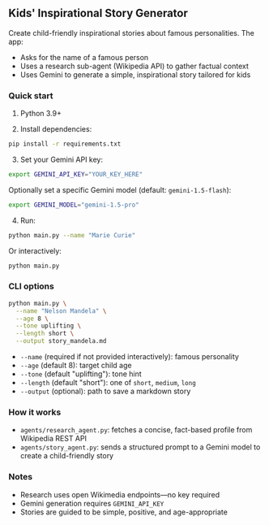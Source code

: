 ## Kids' Inspirational Story Generator

Create child-friendly inspirational stories about famous personalities. The app:
- Asks for the name of a famous person
- Uses a research sub-agent (Wikipedia API) to gather factual context
- Uses Gemini to generate a simple, inspirational story tailored for kids

### Quick start

1) Python 3.9+

2) Install dependencies:

```bash
pip install -r requirements.txt
```

3) Set your Gemini API key:

```bash
export GEMINI_API_KEY="YOUR_KEY_HERE"
```

Optionally set a specific Gemini model (default: `gemini-1.5-flash`):

```bash
export GEMINI_MODEL="gemini-1.5-pro"
```

4) Run:

```bash
python main.py --name "Marie Curie"
```

Or interactively:

```bash
python main.py
```

### CLI options

```bash
python main.py \
  --name "Nelson Mandela" \
  --age 8 \
  --tone uplifting \
  --length short \
  --output story_mandela.md
```

- `--name` (required if not provided interactively): famous personality
- `--age` (default 8): target child age
- `--tone` (default "uplifting"): tone hint
- `--length` (default "short"): one of `short`, `medium`, `long`
- `--output` (optional): path to save a markdown story

### How it works
- `agents/research_agent.py`: fetches a concise, fact-based profile from Wikipedia REST API
- `agents/story_agent.py`: sends a structured prompt to a Gemini model to create a child-friendly story

### Notes
- Research uses open Wikimedia endpoints—no key required
- Gemini generation requires `GEMINI_API_KEY`
- Stories are guided to be simple, positive, and age-appropriate

